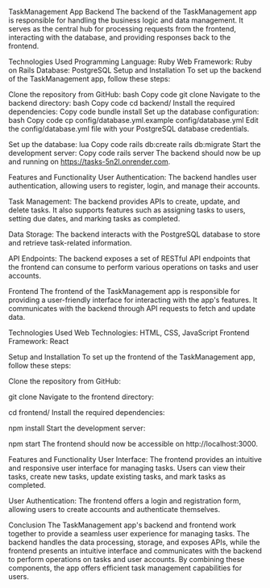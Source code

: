 TaskManagement App
Backend
The backend of the TaskManagement app is responsible for handling the business logic and data management.
It serves as the central hub for processing requests from the frontend, interacting with the database, and providing responses back to the frontend.

Technologies Used
Programming Language: Ruby
Web Framework: Ruby on Rails
Database: PostgreSQL
Setup and Installation
To set up the backend of the TaskManagement app, follow these steps:

Clone the repository from GitHub:
bash
Copy code
git clone <repository-url>
Navigate to the backend directory:
bash
Copy code
cd backend/
Install the required dependencies:
Copy code
bundle install
Set up the database configuration:
bash
Copy code
cp config/database.yml.example config/database.yml
Edit the config/database.yml file with your PostgreSQL database credentials.

Set up the database:
lua
Copy code
rails db:create
rails db:migrate
Start the development server:
Copy code
rails server
The backend should now be up and running on https://tasks-5n2l.onrender.com.

Features and Functionality
User Authentication: The backend handles user authentication, allowing users to register, login, and manage their accounts.

Task Management: The backend provides APIs to create, update, and delete tasks. 
 It also supports features such as assigning tasks to users, setting due dates, and marking tasks as completed.

Data Storage: The backend interacts with the PostgreSQL database to store and retrieve task-related information.

API Endpoints: The backend exposes a set of RESTful API endpoints that the frontend can consume to perform various operations on tasks and user accounts.

Frontend
The frontend of the TaskManagement app is responsible for providing a user-friendly interface for interacting with the app's features. It communicates with the backend through API requests to fetch and update data.

Technologies Used
Web Technologies: HTML, CSS, JavaScript
Frontend Framework: React

Setup and Installation
To set up the frontend of the TaskManagement app, follow these steps:

Clone the repository from GitHub:


git clone <repository-url>
Navigate to the frontend directory:


cd frontend/
Install the required dependencies:

npm install
Start the development server:


npm start
The frontend should now be accessible on http://localhost:3000.

Features and Functionality
User Interface: The frontend provides an intuitive and responsive user interface for managing tasks. 
Users can view their tasks, create new tasks, update existing tasks, and mark tasks as completed.

User Authentication: The frontend offers a login and registration form, allowing users to create accounts and authenticate themselves.

Conclusion
The TaskManagement app's backend and frontend work together to provide a seamless user experience for managing tasks.
The backend handles the data processing, storage, and exposes APIs, while the frontend presents an intuitive interface and communicates with the backend to perform operations on tasks and user accounts. By combining these components, the app offers efficient task management capabilities for users.
